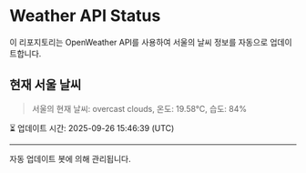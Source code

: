 
# Weather API Status

이 리포지토리는 OpenWeather API를 사용하여 서울의 날씨 정보를 자동으로 업데이트합니다.

## 현재 서울 날씨
> 서울의 현재 날씨: overcast clouds, 온도: 19.58°C, 습도: 84%

⏳ 업데이트 시간: 2025-09-26 15:46:39 (UTC)

---
자동 업데이트 봇에 의해 관리됩니다.
